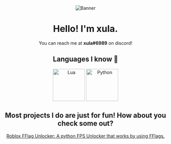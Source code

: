 <div align="center">
  <img src="https://svg-banners.vercel.app/api?type=rainbow&text1=xula%20&width=800&height=400" alt="Banner" />
<summary><h1 style="display: inline-block;">Hello! I'm xula.</h1></summary>
  You can reach me at <b>xula#6989</b> on discord!
  <br>
<summary><h2 style="display: inline-block">Languages I know 🦾</h2></summary>
</div>
<div align="center">
<img height="100" width="100" src="https://cdn.simpleicons.org/lua/white" alt="Lua"/>
<img height="100" width="100" src="https://cdn.simpleicons.org/python/white" alt="Python"/>
</div>
<div align="center">
  <summary><h2>Most projects I do are just for fun! How about you check some out?</h2></summary>
  <a href="https://github.com/Xulaari/RobloxFFlagUnlocker">
Roblox FFlag Unlocker: A python FPS Unlocker that works by using FFlags.
  </a>
</div>
